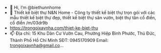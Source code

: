 - 👋 Hi, I’m @biethunnhome
- 👀 Thiết kế biệt thự N&N Home - Công ty thiết kế biệt thự trọn gói với các mẫu thiết kế biệt thự đẹp, thiết kế biệt thự sân vườn, biệt thự tân cổ điển, cổ điển /m/03dr9b
- https://trongoixaynha.com/thiet-ke-biet-thu
- 📫 Địa chỉ: 15 Khu Dân Cư Vườn Cau, Phường Hiệp Bình Phước, Thủ Đức, Thành Phố Hồ Chí Minh SĐT: 0945170909 Email: trongoixaynha@gmail.co…

<!---
biethunnhome/biethunnhome is a ✨ special ✨ repository because its `README.md` (this file) appears on your GitHub profile.
You can click the Preview link to take a look at your changes.
--->
